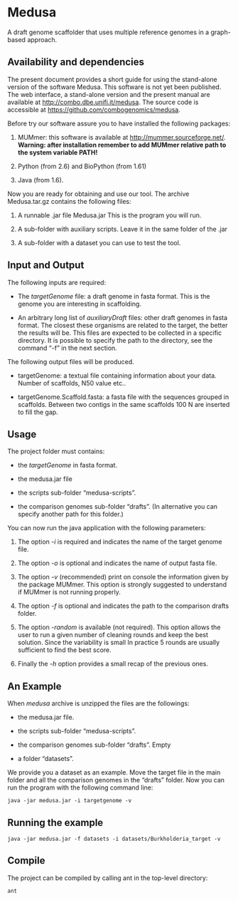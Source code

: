 Medusa
======

A draft genome scaffolder that uses multiple reference genomes in a
graph-based approach.

Availability and dependencies
-----------------------------

The present document provides a short guide for using the stand-alone
version of the software Medusa. This software is not yet been published.
The web interface, a stand-alone version and the present manual are
available at <http://combo.dbe.unifi.it/medusa>. The source code is
accessible at <https://github.com/combogenomics/medusa>.

Before try our software assure you to have installed the following
packages:

1.  MUMmer: this software is available at
    <http://mummer.sourceforge.net/>. **Warning: after installation
    remember to add MUMmer relative path to the system variable PATH!**

2.  Python (from 2.6) and BioPython (from 1.61)

3.  Java (from 1.6).

Now you are ready for obtaining and use our tool. The archive Medusa.tar.gz
contains the following files:

1.  A runnable .jar file Medusa.jar This is the program you will run.

2.  A sub-folder with auxiliary scripts. Leave it in the same folder of
    the .jar

3.  A sub-folder with a dataset you can use to test the tool.

Input and Output
----------------

The following inputs are required:

-   The *targetGenome* file: a draft genome in fasta format. This is the
    genome you are interesting in scaffolding.

-   An arbitrary long list of *auxiliaryDraft* files: other draft
    genomes in fasta format. The closest these organisms are related to
    the target, the better the results will be. This files are expected
    to be collected in a specific directory. It is possible to specify
    the path to the directory, see the command “-f” in the next section.

The following output files will be produced.

-   targetGenome: a textual file containing information about
    your data. Number of scaffolds, N50 value etc..

-   targetGenome.Scaffold.fasta: a fasta file with the sequences grouped
    in scaffolds. Between two contigs in the same scaffolds 100 N are
    inserted to fill the gap.

Usage
-----

The project folder must contains:

-   the *targetGenome* in fasta format.

-   the medusa.jar file

-   the scripts sub-folder “medusa-scripts”.

-   the comparison genomes sub-folder “drafts”. (In alternative you can
    specify another path for this folder.)

You can now run the java application with the following parameters:

1.  The option *-i* is required and indicates the name of the target
    genome file.

2.  The option *-o* is optional and indicates the name of output fasta
    file.

3.  The option *-v* (recommended) print on console the information given
    by the package MUMmer. This option is strongly suggested to
    understand if MUMmer is not running properly.

4.  The option *-f* is optional and indicates the path to the comparison
    drafts folder.

5.  The option *-random* is available (not required). This option allows
    the user to run a given number of cleaning rounds and keep the best
    solution. Since the variability is small In practice 5 rounds are
    usually sufficient to find the best score.

6.  Finally the *-h* option provides a small recap of the previous ones.

An Example
----------

When *medusa* archive is unzipped the files are the followings:

-   the medusa.jar file.

-   the scripts sub-folder “medusa-scripts”.

-   the comparison genomes sub-folder “drafts”. Empty

-   a folder “datasets”.

We provide you a dataset as an example. Move the target file in the main
folder and all the comparison genomes in the “drafts” folder. Now you
can run the program with the following command line:

    java -jar medusa.jar -i targetgenome -v

Running the example
-------------------

    java -jar medusa.jar -f datasets -i datasets/Burkholderia_target -v

Compile
-------

The project can be compiled by calling ant in the top-level directory:

    ant
